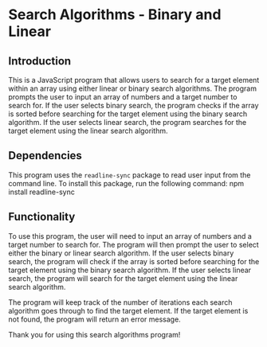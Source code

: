 # Search Algorithms - Binary and Linear

## Introduction

This is a JavaScript program that allows users to search for a target element within an array using either linear or binary search algorithms. The program prompts the user to input an array of numbers and a target number to search for. If the user selects binary search, the program checks if the array is sorted before searching for the target element using the binary search algorithm. If the user selects linear search, the program searches for the target element using the linear search algorithm.

## Dependencies

This program uses the `readline-sync` package to read user input from the command line. To install this package, run the following command: npm install readline-sync


## Functionality

To use this program, the user will need to input an array of numbers and a target number to search for. The program will then prompt the user to select either the binary or linear search algorithm. If the user selects binary search, the program will check if the array is sorted before searching for the target element using the binary search algorithm. If the user selects linear search, the program will search for the target element using the linear search algorithm. 

The program will keep track of the number of iterations each search algorithm goes through to find the target element. If the target element is not found, the program will return an error message.

Thank you for using this search algorithms program!


